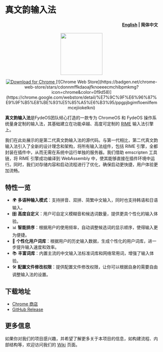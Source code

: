 # 真文韵输入法

<h4 align="right"><strong>  <a href="https://github.com/tw93/Pake/blob/master/README.md"> English</strong></a> | 简体中文</h4>
<p align="center">
    <img src=https://github.com/Lorde627/fydeRhythm/blob/master/fydeRhythm%20Logo.png?raw=true width=138/>
</p>
<p align="center">
    <a href="https://r.daily.dev/chrome">
    <img src="https://img.shields.io/badge/%20-Chrome-red?logo=google-chrome&logoColor=white" alt="Download for Chrome" />
  </a>
   [![Chrome Web Store](https://badgen.net/chrome-web-store/stars/cdonnmffkdaoajfknoeeecmchibpmkmg?icon=chrome&color=0f9d58)](https://chrome.google.com/webstore/detail/%E7%9C%9F%E6%96%87%E9%9F%B5%E8%BE%93%E5%85%A5%E6%B3%95/ppgpjbgimfloenilfemmcejiiokelkni)


**真文韵输入法**是FydeOS团队倾心打造的一款专为 ChromeOS 和 FydeOS 操作系统量身定制的输入法，其基础建立在功能卓越、高度可定制的 [RIME](https://rime.im/) 输入法引擎上。

我们在此处展示的是第二代真文韵输入法的源代码。与第一代相比，第二代真文韵输入法引入了全新的设计理念和架构，将所有输入法组件，包括 RIME 引擎，全都封装在插件中，从而无需在系统中运行单独的服务器。我们借助 emscripten 工具链，将 RIME 引擎成功编译到 WebAssembly 中，使其能够直接在插件环境中运行。同时，我们对存储内容和启动流程进行了优化，确保启动更快捷，用户体验更加流畅。

## 特性一览
- 🌍 **多语种输入模式**：支持拼音、双拼、简繁中文输入，同时也支持韩语和日语输入。
- 🎛️ **高度自定义**：用户可自定义模糊音和候选词数量，提供更具个性化的输入体验。
- 📊 **智能排序**：根据用户的使用频率，自动调整候选词的显示顺序，使得输入更为便捷。
- 🧠 **个性化用户词库**：根据用户的历史输入数据，生成个性化的用户词库，进一步提升输入速度和效率。
- 📚 **丰富词库**：内置主流的中文输入法标准词库和网络常用词，增强了输入体验。
- 🛠️ **配置文件修改权限**：提供配置文件修改权限，让你可以根据自身的需要自由调整输入法的设置。

## 下载地址
- [Chrome 商店](https://chrome.google.com/webstore/detail/%E7%9C%9F%E6%96%87%E9%9F%B5%E8%BE%93%E5%85%A5%E6%B3%95/ppgpjbgimfloenilfemmcejiiokelkni)
- [GitHub Release](https://github.com/FydeOS/fydeRhythm)

## 更多信息
如果你对我们的项目感兴趣，并希望了解更多关于本项目的信息，如构建流程、内部结构等，欢迎访问我们的 [Wiki](https://github.com/FydeOS/fydeRhythm/wiki) 页面。
